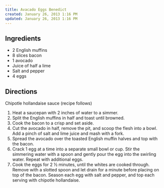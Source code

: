 ```yaml
---
title: Avacado Eggs Benedict
created: January 26, 2013 1:16 PM
updated: January 26, 2013 1:16 PM
---
```


## Ingredients
* 2 English muffins
* 8 slices bacon
* 1 avocado
* Juice of half a lime
* Salt and pepper
* 4 eggs

## Directions


Chipotle hollandaise sauce (recipe follows)
1. Heat a saucepan with 2 inches of water to a simmer.
2. Split the English muffins in half and toast until browned.
3. Cook the bacon to a crisp and set aside.
4. Cut the avocado in half, remove the pit, and scoop the flesh into a bowl. Add a pinch of salt and lime juice and mash with a fork.
5. Spread the avocado over the toasted English muffin halves and top with the bacon.
6. Crack 1 egg at a time into a separate small bowl or cup. Stir the simmering water with a spoon and gently pour the egg into the swirling water. Repeat with additional eggs.
7. Cook the eggs for 2 ½ minutes, until the whites are cooked through. Remove with a slotted spoon and let drain for a minute before placing on top of the bacon. Season each egg with salt and pepper, and top each serving with chipotle hollandaise.